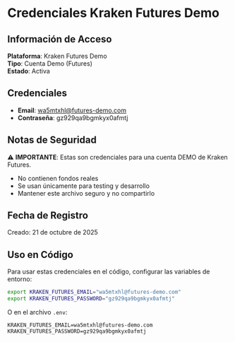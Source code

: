 # Credenciales Kraken Futures Demo

## Información de Acceso

**Plataforma**: Kraken Futures Demo  
**Tipo**: Cuenta Demo (Futures)  
**Estado**: Activa  

## Credenciales

- **Email**: wa5mtxhl@futures-demo.com
- **Contraseña**: gz929qa9bgmkyx0afmtj

## Notas de Seguridad

⚠️ **IMPORTANTE**: Estas son credenciales para una cuenta DEMO de Kraken Futures.  
- No contienen fondos reales  
- Se usan únicamente para testing y desarrollo  
- Mantener este archivo seguro y no compartirlo  

## Fecha de Registro

Creado: 21 de octubre de 2025

## Uso en Código

Para usar estas credenciales en el código, configurar las variables de entorno:

```bash
export KRAKEN_FUTURES_EMAIL="wa5mtxhl@futures-demo.com"
export KRAKEN_FUTURES_PASSWORD="gz929qa9bgmkyx0afmtj"
```

O en el archivo `.env`:

```env
KRAKEN_FUTURES_EMAIL=wa5mtxhl@futures-demo.com
KRAKEN_FUTURES_PASSWORD=gz929qa9bgmkyx0afmtj
```